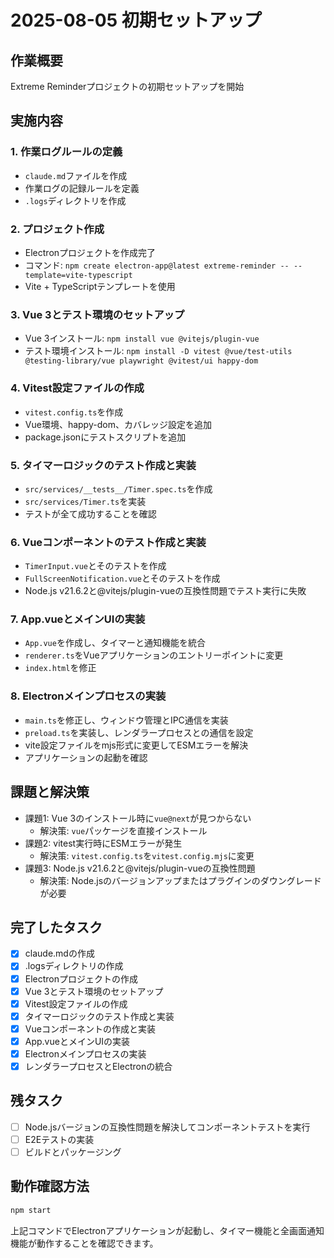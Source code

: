 # 2025-08-05 初期セットアップ

## 作業概要
Extreme Reminderプロジェクトの初期セットアップを開始

## 実施内容

### 1. 作業ログルールの定義
- `claude.md`ファイルを作成
- 作業ログの記録ルールを定義
- `.logs`ディレクトリを作成

### 2. プロジェクト作成
- Electronプロジェクトを作成完了
- コマンド: `npm create electron-app@latest extreme-reminder -- --template=vite-typescript`
- Vite + TypeScriptテンプレートを使用

### 3. Vue 3とテスト環境のセットアップ
- Vue 3インストール: `npm install vue @vitejs/plugin-vue`
- テスト環境インストール: `npm install -D vitest @vue/test-utils @testing-library/vue playwright @vitest/ui happy-dom`

### 4. Vitest設定ファイルの作成
- `vitest.config.ts`を作成
- Vue環境、happy-dom、カバレッジ設定を追加
- package.jsonにテストスクリプトを追加

### 5. タイマーロジックのテスト作成と実装
- `src/services/__tests__/Timer.spec.ts`を作成
- `src/services/Timer.ts`を実装
- テストが全て成功することを確認

### 6. Vueコンポーネントのテスト作成と実装
- `TimerInput.vue`とそのテストを作成
- `FullScreenNotification.vue`とそのテストを作成
- Node.js v21.6.2と@vitejs/plugin-vueの互換性問題でテスト実行に失敗

### 7. App.vueとメインUIの実装
- `App.vue`を作成し、タイマーと通知機能を統合
- `renderer.ts`をVueアプリケーションのエントリーポイントに変更
- `index.html`を修正

### 8. Electronメインプロセスの実装
- `main.ts`を修正し、ウィンドウ管理とIPC通信を実装
- `preload.ts`を実装し、レンダラープロセスとの通信を設定
- vite設定ファイルをmjs形式に変更してESMエラーを解決
- アプリケーションの起動を確認

## 課題と解決策
- 課題1: Vue 3のインストール時に`vue@next`が見つからない
  - 解決策: `vue`パッケージを直接インストール
- 課題2: vitest実行時にESMエラーが発生
  - 解決策: `vitest.config.ts`を`vitest.config.mjs`に変更
- 課題3: Node.js v21.6.2と@vitejs/plugin-vueの互換性問題
  - 解決策: Node.jsのバージョンアップまたはプラグインのダウングレードが必要

## 完了したタスク
- [x] claude.mdの作成
- [x] .logsディレクトリの作成
- [x] Electronプロジェクトの作成
- [x] Vue 3とテスト環境のセットアップ
- [x] Vitest設定ファイルの作成
- [x] タイマーロジックのテスト作成と実装
- [x] Vueコンポーネントの作成と実装
- [x] App.vueとメインUIの実装
- [x] Electronメインプロセスの実装
- [x] レンダラープロセスとElectronの統合

## 残タスク
- [ ] Node.jsバージョンの互換性問題を解決してコンポーネントテストを実行
- [ ] E2Eテストの実装
- [ ] ビルドとパッケージング

## 動作確認方法
```bash
npm start
```
上記コマンドでElectronアプリケーションが起動し、タイマー機能と全画面通知機能が動作することを確認できます。
